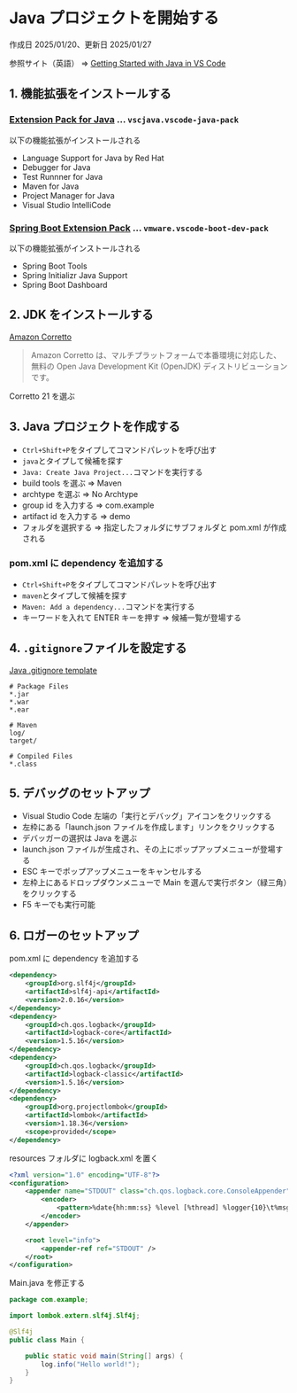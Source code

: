 # Java プロジェクトを開始する

作成日 2025/01/20、更新日 2025/01/27

参照サイト（英語） => [Getting Started with Java in VS Code](https://code.visualstudio.com/docs/java/java-tutorial)

## 1. 機能拡張をインストールする

### [Extension Pack for Java](https://marketplace.visualstudio.com/items?itemName=vscjava.vscode-java-pack) ... `vscjava.vscode-java-pack`

以下の機能拡張がインストールされる

- Language Support for Java by Red Hat
- Debugger for Java
- Test Runnner for Java
- Maven for Java
- Project Manager for Java
- Visual Studio IntelliCode

### [Spring Boot Extension Pack](https://marketplace.visualstudio.com/items?itemName=vmware.vscode-boot-dev-pack) ... `vmware.vscode-boot-dev-pack`

以下の機能拡張がインストールされる

- Spring Boot Tools
- Spring Initializr Java Support
- Spring Boot Dashboard

## 2. JDK をインストールする

[Amazon Corretto](https://aws.amazon.com/jp/corretto/)

> Amazon Corretto は、マルチプラットフォームで本番環境に対応した、
> 無料の Open Java Development Kit (OpenJDK) ディストリビューションです。

Corretto 21 を選ぶ

## 3. Java プロジェクトを作成する

- `Ctrl+Shift+P`をタイプしてコマンドパレットを呼び出す
- `java`とタイプして候補を探す
- `Java: Create Java Project...`コマンドを実行する
- build tools を選ぶ => Maven
- archtype を選ぶ => No Archtype
- group id を入力する => com.example
- artifact id を入力する => demo
- フォルダを選択する => 指定したフォルダにサブフォルダと pom.xml が作成される

### pom.xml に dependency を追加する

- `Ctrl+Shift+P`をタイプしてコマンドパレットを呼び出す
- `maven`とタイプして候補を探す
- `Maven: Add a dependency...`コマンドを実行する
- キーワードを入れて ENTER キーを押す => 候補一覧が登場する

## 4. `.gitignore`ファイルを設定する

[Java .gitignore template](https://gist.github.com/JonathanGawrych/32afe529fd519a7312df)

```text
# Package Files
*.jar
*.war
*.ear

# Maven
log/
target/

# Compiled Files
*.class
```

## 5. デバッグのセットアップ

- Visual Studio Code 左端の「実行とデバッグ」アイコンをクリックする
- 左枠にある「launch.json ファイルを作成します」リンクをクリックする
- デバッガーの選択は Java を選ぶ
- launch.json ファイルが生成され、その上にポップアップメニューが登場する
- ESC キーでポップアップメニューをキャンセルする
- 左枠上にあるドロップダウンメニューで Main を選んで実行ボタン（緑三角）をクリックする
- F5 キーでも実行可能

## 6. ロガーのセットアップ

pom.xml に dependency を追加する

```xml
<dependency>
    <groupId>org.slf4j</groupId>
    <artifactId>slf4j-api</artifactId>
    <version>2.0.16</version>
</dependency>
<dependency>
    <groupId>ch.qos.logback</groupId>
    <artifactId>logback-core</artifactId>
    <version>1.5.16</version>
</dependency>
<dependency>
    <groupId>ch.qos.logback</groupId>
    <artifactId>logback-classic</artifactId>
    <version>1.5.16</version>
</dependency>
<dependency>
    <groupId>org.projectlombok</groupId>
    <artifactId>lombok</artifactId>
    <version>1.18.36</version>
    <scope>provided</scope>
</dependency>
```

resources フォルダに logback.xml を置く

```xml
<?xml version="1.0" encoding="UTF-8"?>
<configuration>
    <appender name="STDOUT" class="ch.qos.logback.core.ConsoleAppender">
        <encoder>
            <pattern>%date{hh:mm:ss} %level [%thread] %logger{10}\t%msg%n</pattern>
        </encoder>
    </appender>

    <root level="info">
        <appender-ref ref="STDOUT" />
    </root>
</configuration>
```

Main.java を修正する

```java
package com.example;

import lombok.extern.slf4j.Slf4j;

@Slf4j
public class Main {

    public static void main(String[] args) {
        log.info("Hello world!");
    }
}
```
